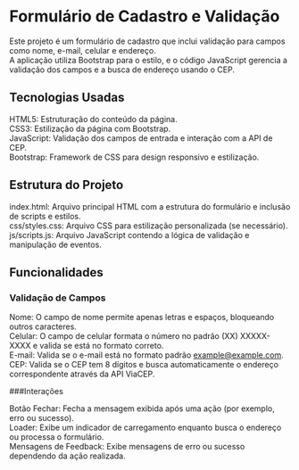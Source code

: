 # Formulário de Cadastro e Validação

Este projeto é um formulário de cadastro que inclui validação para campos como nome, e-mail, celular e endereço.\
A aplicação utiliza Bootstrap para o estilo, e o código JavaScript gerencia a validação dos campos e a busca de endereço usando o CEP.

## Tecnologias Usadas

HTML5: Estruturação do conteúdo da página.\
CSS3: Estilização da página com Bootstrap.\
JavaScript: Validação dos campos de entrada e interação com a API de CEP.\
Bootstrap: Framework de CSS para design responsivo e estilização.

## Estrutura do Projeto

index.html: Arquivo principal HTML com a estrutura do formulário e inclusão de scripts e estilos.\
css/styles.css: Arquivo CSS para estilização personalizada (se necessário).\
js/scripts.js: Arquivo JavaScript contendo a lógica de validação e manipulação de eventos.

## Funcionalidades

### Validação de Campos

Nome: O campo de nome permite apenas letras e espaços, bloqueando outros caracteres.\
Celular: O campo de celular formata o número no padrão (XX) XXXXX-XXXX e valida se está no formato correto.\
E-mail: Valida se o e-mail está no formato padrão example@example.com.\
CEP: Valida se o CEP tem 8 dígitos e busca automaticamente o endereço correspondente através da API ViaCEP.

###Interações

Botão Fechar: Fecha a mensagem exibida após uma ação (por exemplo, erro ou sucesso).\
Loader: Exibe um indicador de carregamento enquanto busca o endereço ou processa o formulário.\
Mensagens de Feedback: Exibe mensagens de erro ou sucesso dependendo da ação realizada.
